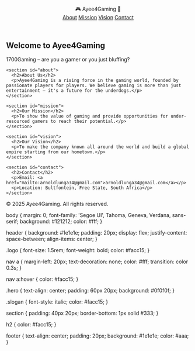 <!DOCTYPE html>
<html lang="en">
<head>
  <meta charset="UTF-8" />
  <meta name="viewport" content="width=device-width, initial-scale=1.0" />
  <title>Ayee4Gaming</title>
  <link rel="stylesheet" href="styles.css" />
</head>
<body>
  <header>
    <div class="logo">🎮 Ayee4Gaming 👑</div>
    <nav>
      <a href="#about">About</a>
      <a href="#mission">Mission</a>
      <a href="#vision">Vision</a>
      <a href="#contact">Contact</a>
    </nav>
  </header>

  <main>
    <section class="hero">
      <h1>Welcome to Ayee4Gaming</h1>
      <p class="slogan">1700Gaming – are you a gamer or you just bluffing?</p>
    </section>

    <section id="about">
      <h2>About Us</h2>
      <p>Ayee4Gaming is a rising force in the gaming world, founded by passionate players for players. We believe gaming is more than just entertainment — it's a future for the underdogs.</p>
    </section>

    <section id="mission">
      <h2>Our Mission</h2>
      <p>To show the value of gaming and provide opportunities for under-resourced gamers to reach their potential.</p>
    </section>

    <section id="vision">
      <h2>Our Vision</h2>
      <p>To make the company known all around the world and build a global empire starting from our hometown.</p>
    </section>

    <section id="contact">
      <h2>Contact</h2>
      <p>Email: <a href="mailto:arnoldlunga34@gmail.com">arnoldlunga34@gmail.com</a></p>
      <p>Location: Bultfontein, Free State, South Africa</p>
    </section>
  </main>

  <footer>
    <p>© 2025 Ayee4Gaming. All rights reserved.</p>
  </footer>
</body>
</html>

body {
  margin: 0;
  font-family: 'Segoe UI', Tahoma, Geneva, Verdana, sans-serif;
  background: #121212;
  color: #fff;
}

header {
  background: #1e1e1e;
  padding: 20px;
  display: flex;
  justify-content: space-between;
  align-items: center;
}

.logo {
  font-size: 1.5rem;
  font-weight: bold;
  color: #facc15;
}

nav a {
  margin-left: 20px;
  text-decoration: none;
  color: #fff;
  transition: color 0.3s;
}

nav a:hover {
  color: #facc15;
}

.hero {
  text-align: center;
  padding: 60px 20px;
  background: #0f0f0f;
}

.slogan {
  font-style: italic;
  color: #facc15;
}

section {
  padding: 40px 20px;
  border-bottom: 1px solid #333;
}

h2 {
  color: #facc15;
}

footer {
  text-align: center;
  padding: 20px;
  background: #1e1e1e;
  color: #aaa;
}